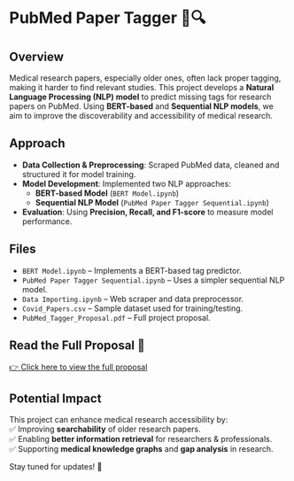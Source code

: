 # PubMed Paper Tagger 🏥🔍  

## Overview  
Medical research papers, especially older ones, often lack proper tagging, making it harder to find relevant studies. This project develops a **Natural Language Processing (NLP) model** to predict missing tags for research papers on PubMed. Using **BERT-based** and **Sequential NLP models**, we aim to improve the discoverability and accessibility of medical research.  

## Approach  
- **Data Collection & Preprocessing**: Scraped PubMed data, cleaned and structured it for model training.  
- **Model Development**: Implemented two NLP approaches:  
  - **BERT-based Model** (`BERT Model.ipynb`)  
  - **Sequential NLP Model** (`PubMed Paper Tagger Sequential.ipynb`)  
- **Evaluation**: Using **Precision, Recall, and F1-score** to measure model performance.  

## Files  
- `BERT Model.ipynb` – Implements a BERT-based tag predictor.  
- `PubMed Paper Tagger Sequential.ipynb` – Uses a simpler sequential NLP model.  
- `Data Importing.ipynb` – Web scraper and data preprocessor.  
- `Covid_Papers.csv` – Sample dataset used for training/testing.  
- `PubMed_Tagger_Proposal.pdf` – Full project proposal.  

## Read the Full Proposal 📄  
[👉 Click here to view the full proposal](https://nbviewer.org/github/Injoker645/NLP/blob/main/PubMed_Tagger/PubMed_Tagger_Proposal.pdf)  

## Potential Impact  
This project can enhance medical research accessibility by:  
✅ Improving **searchability** of older research papers.  
✅ Enabling **better information retrieval** for researchers & professionals.  
✅ Supporting **medical knowledge graphs** and **gap analysis** in research.  

Stay tuned for updates! 🚀  
